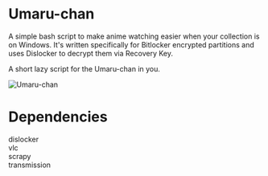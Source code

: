 # Umaru-chan
A simple bash script to make anime watching easier when your collection is on Windows.
It's written specifically for Bitlocker encrypted partitions and uses Dislocker to decrypt them via Recovery Key.

A short lazy script for the Umaru-chan in you.


![Umaru-chan](https://media.giphy.com/media/GYtblmdLnemlO/giphy.gif)

# Dependencies
dislocker <br>
vlc <br>
scrapy <br>
transmission 
